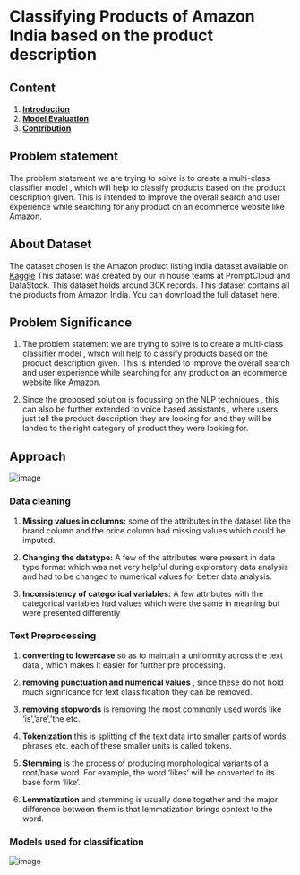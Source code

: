 # Classifying Products of Amazon India based on the product description
## Content
  1. **[Introduction](https://github.com/abhishek-pes/DA-Project-Amazon-product-listing#problem-statement)**
  2. **[Model Evaluation](https://github.com/abhishek-pes/DA-Project-Amazon-product-listing/blob/main/docs/modelPerformance.md)**
  3. **[Contribution](https://github.com/abhishek-pes/DA-Project-Amazon-product-listing/blob/main/docs/contribution.md)**

## Problem statement
The problem statement we are trying to solve is to create a multi-class classifier model , which will help to classify products based on the product description given. This is intended to improve the overall search and user experience while searching for any product on an ecommerce website like Amazon.

## About Dataset
The dataset chosen is the Amazon product listing India dataset available on [Kaggle](https://www.kaggle.com/promptcloud/product-listing-on-amazon-india)
This dataset was created by our in house teams at PromptCloud and DataStock. This dataset holds around 30K records. This dataset contains all the products from Amazon India. You can download the full dataset here.

## Problem Significance
  1. The problem statement we are trying to solve is to create a multi-class classifier model , which will help to classify products based on the product description given. This is intended to improve the overall search and user experience while searching for any product on an ecommerce website like Amazon.
  
  2. Since the proposed solution is focussing on the NLP techniques , this can also be further extended to voice based assistants , where users just tell the product description they are looking for and they will be landed to the right category of product they were looking for.

## Approach
![image](https://user-images.githubusercontent.com/54106076/144754817-8b5d72bd-7d0a-403a-b8cc-4ef77bfec125.png)

### Data cleaning
  1. **Missing values in columns:** some of the attributes in the dataset like the brand column and the price column had missing values which could be imputed.

  2. **Changing the datatype:** A few of the attributes were present in data type format which was not very helpful during exploratory data analysis and had to be changed to numerical values for better data analysis.

  3. **Inconsistency of categorical variables:** A few attributes with the categorical variables had values which were the same in meaning but were presented differently
### Text Preprocessing
  1. **converting to lowercase** so as to maintain a uniformity across the text data , which makes it easier for further pre processing.
  
  2. **removing punctuation and numerical values** , since these do not hold much significance for text classification they can be removed.
  
  3. **removing stopwords** is removing the most commonly used words like ‘is’,’are’,’the etc.
  
  4. **Tokenization** this is splitting of the text data into smaller parts of words, phrases etc. each of these smaller units is called tokens.
  
  5. **Stemming** is the process of producing morphological variants of a root/base word. For example, the word ‘likes’ will be converted to its base form ‘like’.
  
  6. **Lemmatization** and stemming is usually done together and the major difference between them is that lemmatization brings context to the word.
### Models used for classification
![image](https://user-images.githubusercontent.com/54106076/144754956-7b8f4275-8002-4fa2-8821-e2865a05e4a4.png)
